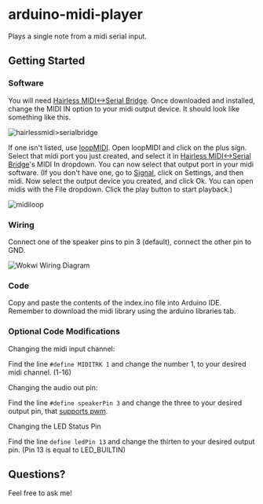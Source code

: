 # arduino-midi-player
Plays a single note from a midi serial input.

## Getting Started
### Software
You will need [Hairless MIDI<->Serial Bridge](https://projectgus.github.io/hairless-midiserial/).
Once downloaded and installed, change the MIDI IN option to your midi output device. It should look like something like this.

![hairlessmidi>serialbridge](https://i.ibb.co/rGrYbh9/r.png)

If one isn't listed, use [loopMIDI](https://www.tobias-erichsen.de/software/loopmidi.html).
Open loopMIDI and click on the plus sign. Select that midi port you just created, and select it in [Hairless MIDI<->Serial Bridge](https://projectgus.github.io/hairless-midiserial/)'s MIDI In dropdown. You can now select that output port in your midi software. (If you don't have one, go to [Signal](https://signal.vercel.app/edit), click on Settings, and then midi. Now select the output device you created, and click Ok. You can open midis with the File dropdown. Click the play button to start playback.)

![midiloop](https://i.ibb.co/CBfkc5s/s.jpg)

### Wiring
Connect one of the speaker pins to pin 3 (default), connect the other pin to GND.

![Wokwi Wiring Diagram](https://i.ibb.co/dQKPyF0/w.png)

### Code
Copy and paste the contents of the index.ino file into Arduino IDE. Remember to download the midi library using the arduino libraries tab.

### Optional Code Modifications

Changing the midi input channel: 

Find the line `#define MIDITRK 1` and change the number 1, to your desired midi channel. (1-16)

Changing the audio out pin:

Find the line `#define speakerPin 3` and change the three to your desired output pin, that [supports pwm](https://www.arduino.cc/reference/en/language/functions/analog-io/analogwrite/). 

Changing the LED Status Pin

Find the line `define ledPin 13` and change the thirten to your desired output pin. (Pin 13 is equal to LED_BUILTIN)

## Questions?
Feel free to ask me!
